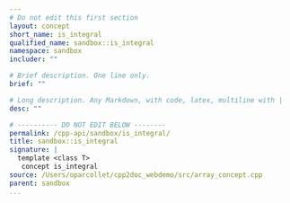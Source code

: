 ```yaml
---
# Do not edit this first section
layout: concept
short_name: is_integral
qualified_name: sandbox::is_integral
namespace: sandbox
includer: ""

# Brief description. One line only.
brief: ""

# Long description. Any Markdown, with code, latex, multiline with |
desc: ""

# ---------- DO NOT EDIT BELOW --------
permalink: /cpp-api/sandbox/is_integral/
title: sandbox::is_integral
signature: |
  template <class T>
   concept is_integral
source: /Users/oparcollet/cpp2doc_webdemo/src/array_concept.cpp
parent: sandbox
...
```


